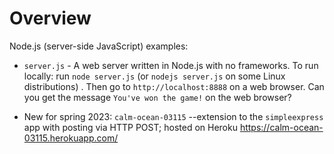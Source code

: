 # Overview
Node.js (server-side JavaScript) examples:

* `server.js` - A web server written in Node.js with no frameworks.  To run locally: run `node server.js` (or `nodejs server.js` on some Linux distributions) .  Then go to `http://localhost:8888` on a web browser.  Can you get the message `You've won the game!` on the web browser?

* New for spring 2023: `calm-ocean-03115` --extension to the `simpleexpress` app with posting via HTTP POST; hosted on Heroku https://calm-ocean-03115.herokuapp.com/